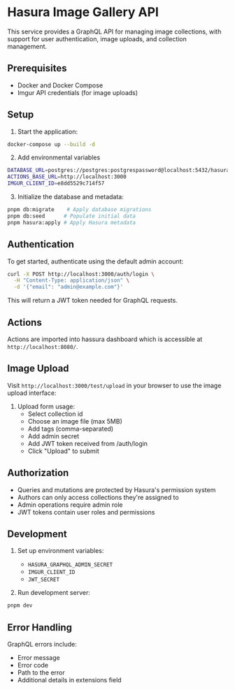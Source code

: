 # Hasura Image Gallery API

This service provides a GraphQL API for managing image collections, with support for user authentication, image uploads, and collection management.

## Prerequisites

- Docker and Docker Compose
- Imgur API credentials (for image uploads)

## Setup

1. Start the application:

```bash
docker-compose up --build -d
```

2. Add environmental variables

```bash
DATABASE_URL=postgres://postgres:postgrespassword@localhost:5432/hasuradb
ACTIONS_BASE_URL=http://localhost:3000
IMGUR_CLIENT_ID=e8dd5529c714f57
```

3. Initialize the database and metadata:

```bash
pnpm db:migrate    # Apply database migrations
pnpm db:seed      # Populate initial data
pnpm hasura:apply # Apply Hasura metadata
```

## Authentication

To get started, authenticate using the default admin account:

```bash
curl -X POST http://localhost:3000/auth/login \
  -H "Content-Type: application/json" \
  -d '{"email": "admin@example.com"}'
```

This will return a JWT token needed for GraphQL requests.

## Actions

Actions are imported into hassura dashboard which is accessible at `http://localhost:8080/`.

## Image Upload

Visit `http://localhost:3000/test/upload` in your browser to use the image upload interface:

1. Upload form usage:
   - Select collection id
   - Choose an image file (max 5MB)
   - Add tags (comma-separated)
   - Add admin secret
   - Add JWT token received from /auth/login
   - Click "Upload" to submit

## Authorization

- Queries and mutations are protected by Hasura's permission system
- Authors can only access collections they're assigned to
- Admin operations require admin role
- JWT tokens contain user roles and permissions

## Development

1. Set up environment variables:

   - `HASURA_GRAPHQL_ADMIN_SECRET`
   - `IMGUR_CLIENT_ID`
   - `JWT_SECRET`

2. Run development server:

```bash
pnpm dev
```

## Error Handling

GraphQL errors include:

- Error message
- Error code
- Path to the error
- Additional details in extensions field
